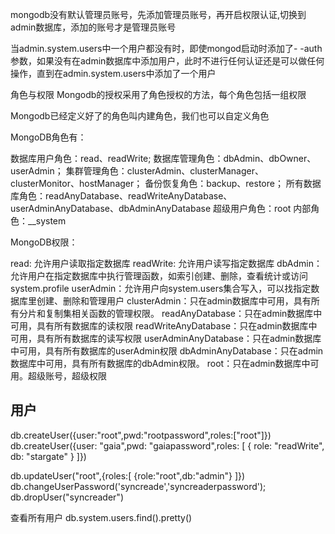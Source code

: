 mongodb没有默认管理员账号，先添加管理员账号，再开启权限认证,切换到admin数据库，添加的账号才是管理员账号

当admin.system.users中一个用户都没有时，即使mongod启动时添加了- -auth参数，如果没有在admin数据库中添加用户，此时不进行任何认证还是可以做任何操作，直到在admin.system.users中添加了一个用户



角色与权限
Mongodb的授权采用了角色授权的方法，每个角色包括一组权限

Mongodb已经定义好了的角色叫内建角色，我们也可以自定义角色

MongoDB角色有：

数据库用户角色：read、readWrite;
数据库管理角色：dbAdmin、dbOwner、userAdmin；
集群管理角色：clusterAdmin、clusterManager、clusterMonitor、hostManager；
备份恢复角色：backup、restore；
所有数据库角色：readAnyDatabase、readWriteAnyDatabase、userAdminAnyDatabase、dbAdminAnyDatabase
超级用户角色：root
内部角色：__system

MongoDB权限：

read: 允许用户读取指定数据库
readWrite: 允许用户读写指定数据库
dbAdmin：允许用户在指定数据库中执行管理函数，如索引创建、删除，查看统计或访问system.profile
userAdmin：允许用户向system.users集合写入，可以找指定数据库里创建、删除和管理用户
clusterAdmin：只在admin数据库中可用，具有所有分片和复制集相关函数的管理权限。
readAnyDatabase：只在admin数据库中可用，具有所有数据库的读权限
readWriteAnyDatabase：只在admin数据库中可用，具有所有数据库的读写权限
userAdminAnyDatabase：只在admin数据库中可用，具有所有数据库的userAdmin权限
dbAdminAnyDatabase：只在admin数据库中可用，具有所有数据库的dbAdmin权限。
root：只在admin数据库中可用。超级账号，超级权限

## 用户

db.createUser({user:"root",pwd:"rootpassword",roles:["root"]})
db.createUser({user: "gaia",pwd: "gaiapassword",roles: [ { role: "readWrite", db: "stargate" } ]})

db.updateUser("root",{roles:[ {role:"root",db:"admin"} ]})
db.changeUserPassword('syncreade','syncreaderpassword');
db.dropUser("syncreader")

查看所有用户
db.system.users.find().pretty()